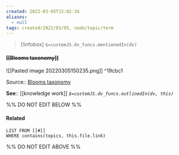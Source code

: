 ```yaml
---
created: 2022-03-05T15:02:34 
aliases:
  - null
tags: created/2022/03/05, node/topic/term
---
```

> [!infobox]
`$=customJS.dv_funcs.mentionedIn(dv)`

#### <s class="topic-title">[[Blooms taxonomy]]</s>

![[Pasted image 20220305150235.png]] ^19cbc1

Source:: [Blooms taxonomy](https://cft.vanderbilt.edu/guides-sub-pages/blooms-taxonomy/)

**See**:: [[knowledge work]]
*`$=customJS.dv_funcs.outlinedIn(dv, this)`*

%% DO NOT EDIT BELOW %%

#### Related 

```dataview
LIST FROM [[#]]
WHERE contains(topics, this.file.link)
```
%% DO NOT EDIT ABOVE %%
